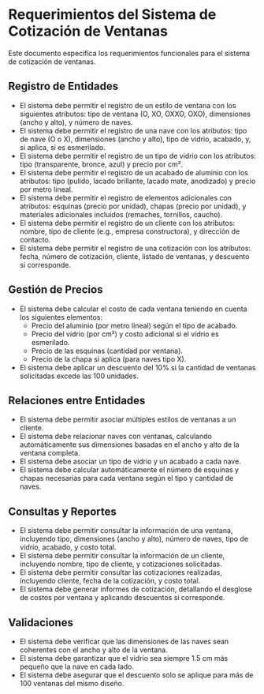 # Requerimientos del Sistema de Cotización de Ventanas

Este documento especifica los requerimientos funcionales para el sistema de cotización de ventanas.

## Registro de Entidades

- El sistema debe permitir el registro de un estilo de ventana con los siguientes atributos: tipo de ventana (O, XO, OXXO, OXO), dimensiones (ancho y alto), y número de naves.
- El sistema debe permitir el registro de una nave con los atributos: tipo de nave (O o X), dimensiones (ancho y alto), tipo de vidrio, acabado, y, si aplica, si es esmerilado.
- El sistema debe permitir el registro de un tipo de vidrio con los atributos: tipo (transparente, bronce, azul) y precio por cm².
- El sistema debe permitir el registro de un acabado de aluminio con los atributos: tipo (pulido, lacado brillante, lacado mate, anodizado) y precio por metro lineal.
- El sistema debe permitir el registro de elementos adicionales con atributos: esquinas (precio por unidad), chapas (precio por unidad), y materiales adicionales incluidos (remaches, tornillos, caucho).
- El sistema debe permitir el registro de un cliente con los atributos: nombre, tipo de cliente (e.g., empresa constructora), y dirección de contacto.
- El sistema debe permitir el registro de una cotización con los atributos: fecha, número de cotización, cliente, listado de ventanas, y descuento si corresponde.

## Gestión de Precios

- El sistema debe calcular el costo de cada ventana teniendo en cuenta los siguientes elementos:
  - Precio del aluminio (por metro lineal) según el tipo de acabado.
  - Precio del vidrio (por cm²) y costo adicional si el vidrio es esmerilado.
  - Precio de las esquinas (cantidad por ventana).
  - Precio de la chapa si aplica (para naves tipo X).
- El sistema debe aplicar un descuento del 10% si la cantidad de ventanas solicitadas excede las 100 unidades.

## Relaciones entre Entidades

- El sistema debe permitir asociar múltiples estilos de ventanas a un cliente.
- El sistema debe relacionar naves con ventanas, calculando automáticamente sus dimensiones basadas en el ancho y alto de la ventana completa.
- El sistema debe asociar un tipo de vidrio y un acabado a cada nave.
- El sistema debe calcular automáticamente el número de esquinas y chapas necesarias para cada ventana según el tipo y cantidad de naves.

## Consultas y Reportes

- El sistema debe permitir consultar la información de una ventana, incluyendo tipo, dimensiones (ancho y alto), número de naves, tipo de vidrio, acabado, y costo total.
- El sistema debe permitir consultar la información de un cliente, incluyendo nombre, tipo de cliente, y cotizaciones solicitadas.
- El sistema debe permitir consultar las cotizaciones realizadas, incluyendo cliente, fecha de la cotización, y costo total.
- El sistema debe generar informes de cotización, detallando el desglose de costos por ventana y aplicando descuentos si corresponde.

## Validaciones

- El sistema debe verificar que las dimensiones de las naves sean coherentes con el ancho y alto de la ventana.
- El sistema debe garantizar que el vidrio sea siempre 1.5 cm más pequeño que la nave en cada lado.
- El sistema debe asegurar que el descuento solo se aplique para más de 100 ventanas del mismo diseño.

